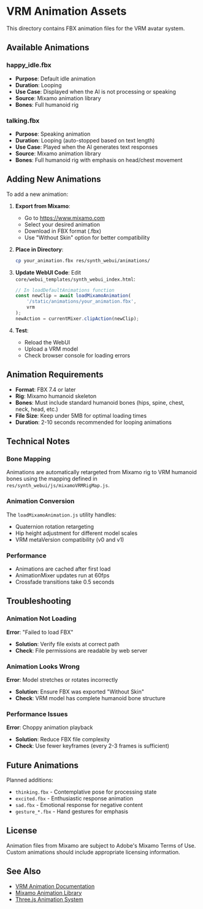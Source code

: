 # VRM Animation Assets

This directory contains FBX animation files for the VRM avatar system.

## Available Animations

### happy_idle.fbx
- **Purpose**: Default idle animation
- **Duration**: Looping
- **Use Case**: Displayed when the AI is not processing or speaking
- **Source**: Mixamo animation library
- **Bones**: Full humanoid rig

### talking.fbx
- **Purpose**: Speaking animation
- **Duration**: Looping (auto-stopped based on text length)
- **Use Case**: Played when the AI generates text responses
- **Source**: Mixamo animation library
- **Bones**: Full humanoid rig with emphasis on head/chest movement

## Adding New Animations

To add a new animation:

1. **Export from Mixamo**:
   - Go to https://www.mixamo.com
   - Select your desired animation
   - Download in FBX format (.fbx)
   - Use "Without Skin" option for better compatibility

2. **Place in Directory**:
   ```bash
   cp your_animation.fbx res/synth_webui/animations/
   ```

3. **Update WebUI Code**:
   Edit `core/webui_templates/synth_webui_index.html`:
   ```javascript
   // In loadDefaultAnimations function
   const newClip = await loadMixamoAnimation(
       '/static/animations/your_animation.fbx', 
       vrm
   );
   newAction = currentMixer.clipAction(newClip);
   ```

4. **Test**:
   - Reload the WebUI
   - Upload a VRM model
   - Check browser console for loading errors

## Animation Requirements

- **Format**: FBX 7.4 or later
- **Rig**: Mixamo humanoid skeleton
- **Bones**: Must include standard humanoid bones (hips, spine, chest, neck, head, etc.)
- **File Size**: Keep under 5MB for optimal loading times
- **Duration**: 2-10 seconds recommended for looping animations

## Technical Notes

### Bone Mapping

Animations are automatically retargeted from Mixamo rig to VRM humanoid bones using the mapping defined in `res/synth_webui/js/mixamoVRMRigMap.js`.

### Animation Conversion

The `loadMixamoAnimation.js` utility handles:
- Quaternion rotation retargeting
- Hip height adjustment for different model scales
- VRM metaVersion compatibility (v0 and v1)

### Performance

- Animations are cached after first load
- AnimationMixer updates run at 60fps
- Crossfade transitions take 0.5 seconds

## Troubleshooting

### Animation Not Loading

**Error**: "Failed to load FBX"
- **Solution**: Verify file exists at correct path
- **Check**: File permissions are readable by web server

### Animation Looks Wrong

**Error**: Model stretches or rotates incorrectly
- **Solution**: Ensure FBX was exported "Without Skin"
- **Check**: VRM model has complete humanoid bone structure

### Performance Issues

**Error**: Choppy animation playback
- **Solution**: Reduce FBX file complexity
- **Check**: Use fewer keyframes (every 2-3 frames is sufficient)

## Future Animations

Planned additions:
- `thinking.fbx` - Contemplative pose for processing state
- `excited.fbx` - Enthusiastic response animation
- `sad.fbx` - Emotional response for negative content
- `gesture_*.fbx` - Hand gestures for emphasis

## License

Animation files from Mixamo are subject to Adobe's Mixamo Terms of Use.
Custom animations should include appropriate licensing information.

## See Also

- [VRM Animation Documentation](../../docs/vrm_animations.rst)
- [Mixamo Animation Library](https://www.mixamo.com)
- [Three.js Animation System](https://threejs.org/docs/#manual/en/introduction/Animation-system)
